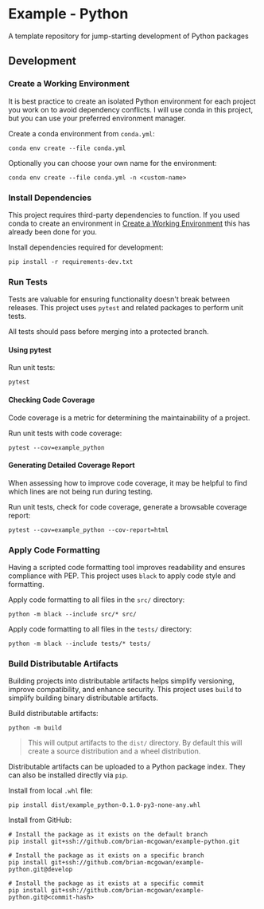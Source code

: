 # Example - Python
A template repository for jump-starting development of Python packages

## Development

### Create a Working Environment
It is best practice to create an isolated Python environment for each project
you work on to avoid dependency conflicts. I will use conda in this project, but
you can use your preferred environment manager.

Create a conda environment from `conda.yml`:
```shell
conda env create --file conda.yml
```

Optionally you can choose your own name for the environment:
```shell
conda env create --file conda.yml -n <custom-name>
```

### Install Dependencies
This project requires third-party dependencies to function. If you used conda to
create an environment in [Create a Working Environment](#create-a-working-environment)
this has already been done for you.

Install dependencies required for development:
```shell
pip install -r requirements-dev.txt
```

### Run Tests
Tests are valuable for ensuring functionality doesn't break between releases.
This project uses `pytest` and related packages to perform unit tests.

All tests should pass before merging into a protected branch.

#### Using pytest
Run unit tests:
```shell
pytest
```

#### Checking Code Coverage
Code coverage is a metric for determining the maintainability of a project.

Run unit tests with code coverage:
```shell
pytest --cov=example_python
```

#### Generating Detailed Coverage Report
When assessing how to improve code coverage, it may be helpful to find which
lines are not being run during testing.

Run unit tests, check for code coverage, generate a browsable coverage report:
```shell
pytest --cov=example_python --cov-report=html
```

### Apply Code Formatting
Having a scripted code formatting tool improves readability and ensures
compliance with PEP. This project uses `black` to apply code style and
formatting.

Apply code formatting to all files in the `src/` directory:
```shell
python -m black --include src/* src/
```

Apply code formatting to all files in the `tests/` directory:
```shell
python -m black --include tests/* tests/
```

### Build Distributable Artifacts
Building projects into distributable artifacts helps simplify versioning,
improve compatibility, and enhance security. This project uses `build` to
simplify building binary distributable artifacts.

Build distributable artifacts:
```shell
python -m build
```

> This will output artifacts to the `dist/` directory. By default this will
> create a source distribution and a wheel distribution.

Distributable artifacts can be uploaded to a Python package index. They can also
be installed directly via `pip`.

[//]: # (TODO: Write "Upload to PyPI" section.)

Install from local `.whl` file:
```shell
pip install dist/example_python-0.1.0-py3-none-any.whl
```

Install from GitHub:
```shell
# Install the package as it exists on the default branch
pip install git+ssh://github.com/brian-mcgowan/example-python.git

# Install the package as it exists on a specific branch
pip install git+ssh://github.com/brian-mcgowan/example-python.git@develop

# Install the package as it exists at a specific commit
pip install git+ssh://github.com/brian-mcgowan/example-python.git@<commit-hash>
```

[//]: # (TODO: Write "Install from PyPI" section.)

